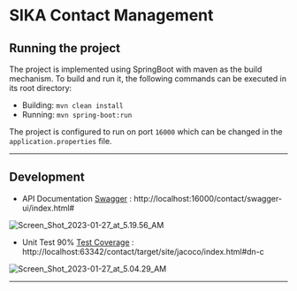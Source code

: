# SIKA Contact Management

## Running the project

The project is implemented using SpringBoot with maven as the build mechanism.
To build and run it, the following commands can be executed in its root directory:

* Building: `mvn clean install`
* Running: `mvn spring-boot:run`

The project is configured to run on port `16000` which can be changed
in the `application.properties` file.

--------

## Development
* API Documentation [Swagger](http://localhost:16000/contact/swagger-ui/index.html#) : http://localhost:16000/contact/swagger-ui/index.html#

![Screen_Shot_2023-01-27_at_5.19.56_AM](/uploads/6b621c3d2c10a802d63e051761ed4edf/Screen_Shot_2023-01-27_at_5.19.56_AM.png)


* Unit Test 90% [Test Coverage](http://localhost:63342/contact/target/site/jacoco/index.html#dn-c) : http://localhost:63342/contact/target/site/jacoco/index.html#dn-c

![Screen_Shot_2023-01-27_at_5.04.29_AM](/uploads/7a10cefa6e6aedcb44df8ead0a6938a3/Screen_Shot_2023-01-27_at_5.04.29_AM.png)


--------
